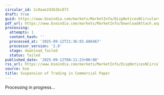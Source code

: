 ```yaml
---
circular_id: 1c0aae243b2bc873
draft: true
guid: https://www.bseindia.com/markets/MarketInfo/DispNoticesNCirculars.aspx?Noticeid={AE9AFE74-B494-4905-9E29-E968D0742580}&noticeno=20250912-36&dt=09/12/2025&icount=36&totcount=103&flag=0
pdf_url: https://www.bseindia.com/markets/MarketInfo/DownloadAttach.aspx?id=20250912-36&attachedId=
processing:
  attempts: 1
  content_hash: ''
  processed_at: '2025-09-12T21:36:03.686467'
  processor_version: '2.0'
  stage: download_failed
  status: failed
published_date: '2025-09-12T08:11:23+00:00'
rss_url: https://www.bseindia.com/markets/MarketInfo/DispNoticesNCirculars.aspx?Noticeid={AE9AFE74-B494-4905-9E29-E968D0742580}&noticeno=20250912-36&dt=09/12/2025&icount=36&totcount=103&flag=0
source: bse
title: Suspension of Trading in Commercial Paper
---
```


Processing in progress...